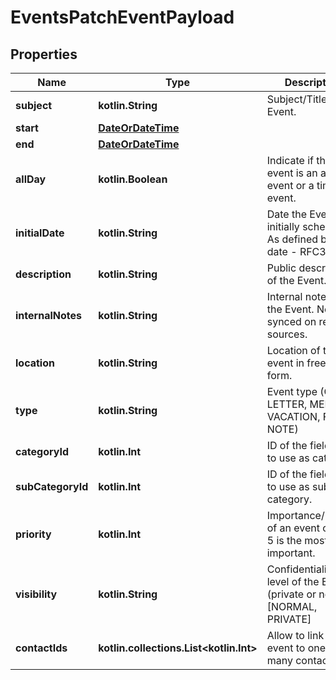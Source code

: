 
# EventsPatchEventPayload

## Properties
Name | Type | Description | Notes
------------ | ------------- | ------------- | -------------
**subject** | **kotlin.String** | Subject/Title of the Event. |  [optional]
**start** | [**DateOrDateTime**](DateOrDateTime.md) |  |  [optional]
**end** | [**DateOrDateTime**](DateOrDateTime.md) |  |  [optional]
**allDay** | **kotlin.Boolean** | Indicate if the event is an all-day event or a timed event. |  [optional]
**initialDate** | **kotlin.String** | Date the Event was initially scheduled. As defined by full-date - RFC3339 |  [optional]
**description** | **kotlin.String** | Public description of the Event. |  [optional]
**internalNotes** | **kotlin.String** | Internal notes on the Event. Not synced on remote sources. |  [optional]
**location** | **kotlin.String** | Location of the event in free-text form. |  [optional]
**type** | **kotlin.String** | Event type (CALL, LETTER, MEETING, VACATION, FILE, NOTE) |  [optional]
**categoryId** | **kotlin.Int** | ID of the field value to use as category. |  [optional]
**subCategoryId** | **kotlin.Int** | ID of the field value to use as sub-category. |  [optional]
**priority** | **kotlin.Int** | Importance/Priority of an event or task. 5 is the most important. |  [optional]
**visibility** | **kotlin.String** | Confidentiality level of the Event (private or not). [NORMAL, PRIVATE] |  [optional]
**contactIds** | **kotlin.collections.List&lt;kotlin.Int&gt;** | Allow to link the event to one or many contacts. |  [optional]



